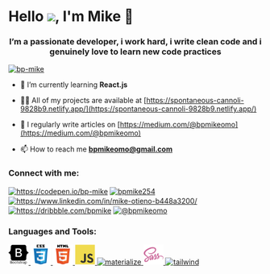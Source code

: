 # Hello <img src="https://github.com/TheDudeThatCode/TheDudeThatCode/blob/master/Assets/Earth.gif" width="24px">, I'm Mike 👋
<!-- <h1 align="center">Hi 👋, I'm Mike</h1> -->
<h3 align="center">I’m a passionate developer, i work hard, i write clean code and i genuinely love to learn new code practices</h3>

<p align="left"> <a href="https://github.com/ryo-ma/github-profile-trophy"><img src="https://github-profile-trophy.vercel.app/?username=bp-mike" alt="bp-mike" /></a> </p>

- 🌱 I’m currently learning **React.js**

- 👨‍💻 All of my projects are available at [https://spontaneous-cannoli-9828b9.netlify.app/](https://spontaneous-cannoli-9828b9.netlify.app/)

- 📝 I regularly write articles on [https://medium.com/@bpmikeomo](https://medium.com/@bpmikeomo)

- 📫 How to reach me **bpmikeomo@gmail.com**

<h3 align="left">Connect with me:</h3>
<p align="left">
<a href="https://codepen.io/https://codepen.io/bp-mike" target="blank"><img align="center" src="https://raw.githubusercontent.com/rahuldkjain/github-profile-readme-generator/master/src/images/icons/Social/codepen.svg" alt="https://codepen.io/bp-mike" height="30" width="40" /></a>
<a href="https://twitter.com/bpmike254" target="blank"><img align="center" src="https://raw.githubusercontent.com/rahuldkjain/github-profile-readme-generator/master/src/images/icons/Social/twitter.svg" alt="bpmike254" height="30" width="40" /></a>
<a href="https://linkedin.com/in/https://www.linkedin.com/in/mike-otieno-b448a3200/" target="blank"><img align="center" src="https://raw.githubusercontent.com/rahuldkjain/github-profile-readme-generator/master/src/images/icons/Social/linked-in-alt.svg" alt="https://www.linkedin.com/in/mike-otieno-b448a3200/" height="30" width="40" /></a>
<a href="https://dribbble.com/https://dribbble.com/bpmike" target="blank"><img align="center" src="https://raw.githubusercontent.com/rahuldkjain/github-profile-readme-generator/master/src/images/icons/Social/dribbble.svg" alt="https://dribbble.com/bpmike" height="30" width="40" /></a>
<a href="https://medium.com/@bpmikeomo" target="blank"><img align="center" src="https://raw.githubusercontent.com/rahuldkjain/github-profile-readme-generator/master/src/images/icons/Social/medium.svg" alt="@bpmikeomo" height="30" width="40" /></a>
</p>

<h3 align="left">Languages and Tools:</h3>
<p align="left"> <a href="https://getbootstrap.com" target="_blank" rel="noreferrer"> <img src="https://raw.githubusercontent.com/devicons/devicon/master/icons/bootstrap/bootstrap-plain-wordmark.svg" alt="bootstrap" width="40" height="40"/> </a> <a href="https://www.w3schools.com/css/" target="_blank" rel="noreferrer"> <img src="https://raw.githubusercontent.com/devicons/devicon/master/icons/css3/css3-original-wordmark.svg" alt="css3" width="40" height="40"/> </a> <a href="https://www.w3.org/html/" target="_blank" rel="noreferrer"> <img src="https://raw.githubusercontent.com/devicons/devicon/master/icons/html5/html5-original-wordmark.svg" alt="html5" width="40" height="40"/> </a> <a href="https://developer.mozilla.org/en-US/docs/Web/JavaScript" target="_blank" rel="noreferrer"> <img src="https://raw.githubusercontent.com/devicons/devicon/master/icons/javascript/javascript-original.svg" alt="javascript" width="40" height="40"/> </a> <a href="https://materializecss.com/" target="_blank" rel="noreferrer"> <img src="https://raw.githubusercontent.com/prplx/svg-logos/5585531d45d294869c4eaab4d7cf2e9c167710a9/svg/materialize.svg" alt="materialize" width="40" height="40"/> </a> <a href="https://sass-lang.com" target="_blank" rel="noreferrer"> <img src="https://raw.githubusercontent.com/devicons/devicon/master/icons/sass/sass-original.svg" alt="sass" width="40" height="40"/> </a> <a href="https://tailwindcss.com/" target="_blank" rel="noreferrer"> <img src="https://www.vectorlogo.zone/logos/tailwindcss/tailwindcss-icon.svg" alt="tailwind" width="40" height="40"/> </a> </p>
